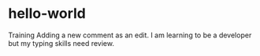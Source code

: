 # hello-world
Training
Adding a new comment as an edit.
I am learning to be a developer but my typing skills need review.
